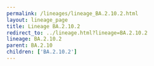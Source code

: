 ```yaml
---
permalink: /lineages/lineage_BA.2.10.2.html
layout: lineage_page
title: Lineage BA.2.10.2
redirect_to: ../lineage.html?lineage=BA.2.10.2
lineage: BA.2.10.2
parent: BA.2.10
children: ['BA.2.10.2']
---
```

